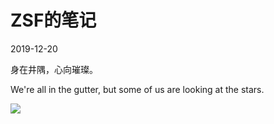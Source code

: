 # ZSF的笔记

2019-12-20

身在井隅，心向璀璨。

We're all in the gutter, but some of us are looking at the stars.

<img src="https://api.ooopn.com/image/beauty/api.php"/>

